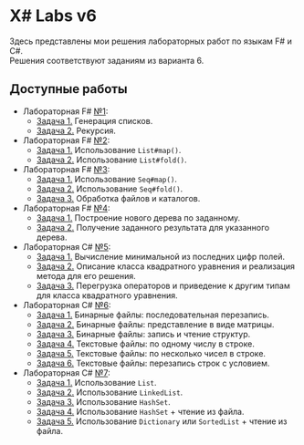 # X# Labs v6
Здесь представлены мои решения лабораторных работ по языкам F# и C#.<br>
Решения соответствуют заданиям из варианта 6.

## Доступные работы
- Лабораторная F# [№1](Lab1):
  - [Задача 1.](Lab1/Task1.fs) Генерация списков.
  - [Задача 2.](Lab1/Task2.fs) Рекурсия.
- Лабораторная F# [№2](Lab2):
  - [Задача 1.](Lab2/Task1.fs) Использование `List#map()`.
  - [Задача 2.](Lab2/Task2.fs) Использование `List#fold()`.
- Лабораторная F# [№3](Lab3):
  - [Задача 1.](Lab3/Task1.fs) Использование `Seq#map()`.
  - [Задача 2.](Lab3/Task2.fs) Использование `Seq#fold()`.
  - [Задача 3.](Lab3/Task3.fs) Обработка файлов и каталогов.
- Лабораторная F# [№4](Lab4):
  - [Задача 1.](Lab4/Task1.fs) Построение нового дерева по заданному.
  - [Задача 2.](Lab4/Task2.fs) Получение заданного результата для указанного дерева.
- Лабораторная C# [№5](Lab5):
  - [Задача 1.](Lab5/Task1.cs) Вычисление минимальной из последних цифр полей.
  - [Задача 2.](Lab5/Task2.cs) Описание класса квадратного уравнения и реализация метода для его решения.
  - [Задача 3.](Lab5/Task3.cs) Перегрузка операторов и приведение к другим типам для класса квадратного уравнения.
- Лабораторная C# [№6](Lab6):
  - [Задача 1.](https://github.com/SoKnight/xsharp-labs-v6/blob/623e2b54d675fbf4be1b09ac2e5ed65e2a397b64/Lab6/Program.cs#L41) Бинарные файлы: последовательная перезапись.
  - [Задача 2.](https://github.com/SoKnight/xsharp-labs-v6/blob/623e2b54d675fbf4be1b09ac2e5ed65e2a397b64/Lab6/Program.cs#L100) Бинарные файлы: представление в виде матрицы.
  - [Задача 3.](https://github.com/SoKnight/xsharp-labs-v6/blob/623e2b54d675fbf4be1b09ac2e5ed65e2a397b64/Lab6/Program.cs#L194) Бинарные файлы: запись и чтение структур.
  - [Задача 4.](https://github.com/SoKnight/xsharp-labs-v6/blob/623e2b54d675fbf4be1b09ac2e5ed65e2a397b64/Lab6/Program.cs#L272) Текстовые файлы: по одному числу в строке.
  - [Задача 5.](https://github.com/SoKnight/xsharp-labs-v6/blob/623e2b54d675fbf4be1b09ac2e5ed65e2a397b64/Lab6/Program.cs#L337) Текстовые файлы: по несколько чисел в строке.
  - [Задача 6.](https://github.com/SoKnight/xsharp-labs-v6/blob/623e2b54d675fbf4be1b09ac2e5ed65e2a397b64/Lab6/Program.cs#L407) Текстовые файлы: перезапись строк с условием.
- Лабораторная C# [№7](Lab7):
  - [Задача 1.](https://github.com/SoKnight/xsharp-labs-v6/blob/e70eee322b28cd2c3f0c28a229766f57d5ebcbd2/Lab7/Program.cs#L36) Использование `List`.
  - [Задача 2.](https://github.com/SoKnight/xsharp-labs-v6/blob/e70eee322b28cd2c3f0c28a229766f57d5ebcbd2/Lab7/Program.cs#L61) Использование `LinkedList`.
  - [Задача 3.](https://github.com/SoKnight/xsharp-labs-v6/blob/e70eee322b28cd2c3f0c28a229766f57d5ebcbd2/Lab7/Program.cs#L95) Использование `HashSet`.
  - [Задача 4.](https://github.com/SoKnight/xsharp-labs-v6/blob/e70eee322b28cd2c3f0c28a229766f57d5ebcbd2/Lab7/Program.cs#L152) Использование `HashSet` + чтение из файла.
  - [Задача 5.](https://github.com/SoKnight/xsharp-labs-v6/blob/e70eee322b28cd2c3f0c28a229766f57d5ebcbd2/Lab7/Program.cs#L180) Использование `Dictionary` или `SortedList` + чтение из файла.
